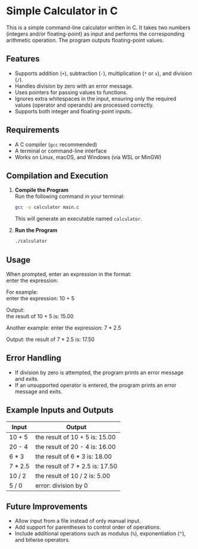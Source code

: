 # Simple Calculator in C

This is a simple command-line calculator written in C. It takes two numbers (integers and/or floating-point) as input and performs the corresponding arithmetic operation. The program outputs floating-point values.


## Features

- Supports addition (`+`), subtraction (`-`), multiplication (`*` or `x`), and division (`/`).
- Handles division by zero with an error message.
- Uses pointers for passing values to functions.
- Ignores extra whitespaces in the input, ensuring only the required values (operator and operands) are processed correctly.
- Supports both integer and floating-point inputs.


## Requirements

- A C compiler (`gcc` recommended)
- A terminal or command-line interface
- Works on Linux, macOS, and Windows (via WSL or MinGW)



## Compilation and Execution

1. **Compile the Program**  
   Run the following command in your terminal:  

   ```bash
   gcc -o calculator main.c
   ```

   This will generate an executable named `calculator`.

2. **Run the Program**  

   ```bash
   ./calculator
   ```

## Usage

When prompted, enter an expression in the format:  
enter the expression: <num1> <operator> <num2>  

For example:  
enter the expression: 10 + 5  

Output:  
the result of 10 + 5 is: 15.00  

Another example: 
enter the expression: 7 * 2.5

Output: 
the result of 7 * 2.5 is: 17.50


## Error Handling

- If division by zero is attempted, the program prints an error message and exits.
- If an unsupported operator is entered, the program prints an error message and exits.


## Example Inputs and Outputs

| Input   | Output                            |
| ------- | --------------------------------- |
| 10 + 5  | the result of 10 + 5 is: 15.00    |
| 20 - 4  | the result of 20 - 4 is: 16.00    |
| 6 * 3   | the result of 6 * 3 is: 18.00     |
| 7 * 2.5 | the result of 7 * 2.5 is: 17.50   |
| 10 / 2  | the result of 10 / 2 is: 5.00     |
| 5 / 0   | error: division by 0              |



## Future Improvements

- Allow input from a file instead of only manual input.
- Add support for parentheses to control order of operations.
- Include additional operations such as modulus (`%`), exponentiation (`^`), and bitwise operators.
